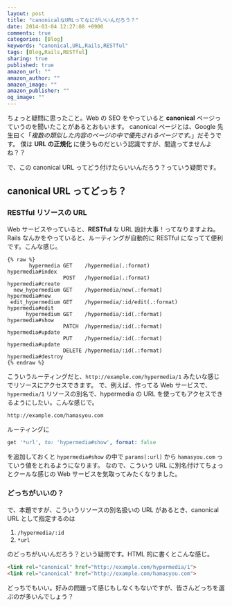 ```yaml
---
layout: post
title: "canonicalなURLってなにがいいんだろう？"
date: 2014-03-04 12:27:08 +0900
comments: true
categories: [Blog]
keywords: "canonical,URL,Rails,RESTful"
tags: [Blog,Rails,RESTful]
sharing: true
published: true
amazon_url: ""
amazon_author: ""
amazon_image: ""
amazon_publisher: ""
og_image: ""
---
```


ちょっと疑問に思ったこと。Web の SEO をやっていると **canonical** ページっていうのを聞いたことがあるとおもいます。
canonical ページとは、Google 先生曰く「*複数の類似した内容のページの中で優先されるページです。*」だそうです。
僕は **URL の正規化** に使うものだという認識ですが、間違ってませんよね？？

で、この canonical URL ってどう付けたらいいんだろう？っていう疑問です。

<!-- more -->

## canonical URL ってどっち？

### RESTful リソースの URL

Web サービスやっていると、**RESTful** な URL 設計大事！ってなりますよね。
Rails なんかをやっていると、ルーティングが自動的に RESTful になってて便利です。こんな感じ。

```console-raw
{% raw %}
       hypermedia GET    /hypermedia(.:format)            hypermedia#index
                  POST   /hypermedia(.:format)            hypermedia#create
  new_hypermedium GET    /hypermedia/new(.:format)        hypermedia#new
 edit_hypermedium GET    /hypermedia/:id/edit(.:format)   hypermedia#edit
      hypermedium GET    /hypermedia/:id(.:format)        hypermedia#show
                  PATCH  /hypermedia/:id(.:format)        hypermedia#update
                  PUT    /hypermedia/:id(.:format)        hypermedia#update
                  DELETE /hypermedia/:id(.:format)        hypermedia#destroy
{% endraw %}
```

こういうルーティングだと、`http://example.com/hypermedia/1` みたいな感じでリソースにアクセスできます。
で、例えば、作ってる Web サービスで、`hypermedia/1` リソースの別名で、hypermedia の URL を使ってもアクセスできるようにしたい。こんな感じで。

```console-raw
http://example.com/hamasyou.com
```

ルーティングに

```ruby
get '*url', to: 'hypermedia#show', format: false
```

を追加しておくと `hypermedia#show` の中で `params[:url]` から `hamasyou.com` っていう値をとれるようになります。
なので、こういう URL に別名付けてちょっとクールな感じの Web サービスを気取ってみたくなりました。

### どっちがいいの？

で、本題ですが、こういうリソースの別名扱いの URL があるとき、canonical URL として指定するのは

1. `/hypermedia/:id`
1. `*url`

のどっちがいいんだろう？という疑問です。HTML 的に書くとこんな感じ。

```html
<link rel="canonical" href="http://example.com/hypermedia/1">
<link rel="canonical" href="http://example.com/hamasyou.com">
```

どっちでもいい。好みの問題って感じもしなくもないですが、皆さんどっちを選ぶのが多いんでしょう？
